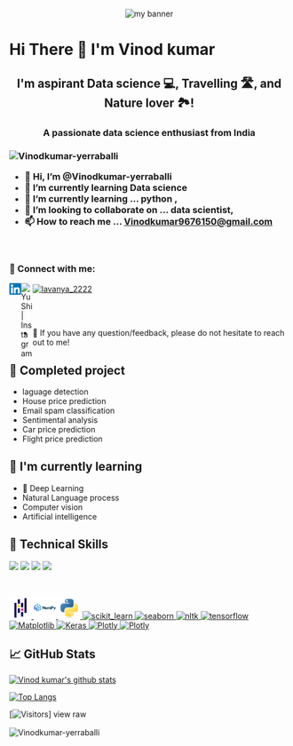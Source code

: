 <p align="center">
  <a  target="_blank" rel="noreferrer"><img src="https://user-images.githubusercontent.com/98636972/191479401-c7ec082a-c271-4c58-a72f-953c0cf9c505.jpg" alt="my banner"></a>
</p>


#  Hi There  :wave:   I'm Vinod kumar
<h2 align="center">
I'm aspirant Data science 💻, Travelling 🛣, and Nature lover 🏞!
</h2> 

<h3 align="center" , font-weight ="bold" > A passionate data science enthusiast from India <h3>

                                 

<p align="left"> <img src="https://komarev.com/ghpvc/?username=Vinodkumar-yerraballi&label=Profile%20views&color=0e75b6&style=flat" alt="Vinodkumar-yerraballi" /> </p>
  
- 👋 Hi, I’m @Vinodkumar-yerraballi
- 🌱 I’m currently learning **Data science**
- 🌱 I’m currently learning ... python , 
- 💞️ I’m looking to collaborate on ... data scientist, 
- 📫 How to reach me ... Vinodkumar9676150@gmail.com
</br>

### 🤝 Connect with me:

<a href="https://www.linkedin.com/in/vinod-kumar-yerraballi-44520214b/"><img align="left" src="https://raw.githubusercontent.com/Vinodkumar-yerraballi/Vinodkumar-yerraballi/main/linkedin.png" alt="Vinodkumar | LinkedIn" width="21px"/></a>
<a href="https://twitter.com/@Y_Vinod_kumar" target="blank"><img align="center" src="https://raw.githubusercontent.com/rahuldkjain/github-profile-readme-generator/master/src/images/icons/Social/twitter.svg" alt="lavanya_2222" height="30" width="40" /></a>
<a href="https://www.instagram.com/devilsvinod"><img align="left" src="https://raw.githubusercontent.com/yushi1007/yushi1007/main/images/instagram.svg" alt="Yu Shi | Instagram" width="21px"/></a>

</br>



</br>


- 💬 If you have any question/feedback, please do not hesitate to reach out to me!


## 🔭 Completed project

- laguage detection[](https://github.com/Vinodkumar-yerraballi/language_detection)
- House price prediction[](https://github.com/Vinodkumar-yerraballi/House_price_predicton)
- Email spam classification[](https://github.com/Vinodkumar-yerraballi/Email_classifier)
- Sentimental analysis[](https://github.com/Vinodkumar-yerraballi/Sentiment_analysis)
- Car price prediction[](https://github.com/Vinodkumar-yerraballi/Car_Price_Prediction)
- Flight price prediction[](https://github.com/Vinodkumar-yerraballi/flight_price_prediction)




## 🌱 I'm currently learning

- 📱 Deep Learning
- Natural Language process
- Computer vision
- Artificial intelligence


## 💼 Technical Skills
![](https://img.shields.io/badge/Code-python-informational?style=flat&logo=pythont&color=61DAFB)
![](https://img.shields.io/badge/Code-HTML5-informational?style=flat&logo=HTML5&color=E34F26)
![](https://img.shields.io/badge/Code-CSS-informational?style=flat&logo=CSS&color=E34F26)
![](https://img.shields.io/badge/Code-SQL-informational?style=flat&logo=SQL&color=E34F26)




<br>
<p>
</a> <a href="https://pandas.pydata.org/" target="_blank" rel="noreferrer"> <img src="https://raw.githubusercontent.com/devicons/devicon/2ae2a900d2f041da66e950e4d48052658d850630/icons/pandas/pandas-original.svg" alt="pandas" width="40" height="40"/> </a> <a href="https://www.numpy.org" target="_blank" rel="noreferrer"> <img src="https://raw.githubusercontent.com/devicons/devicon/master/icons/numpy/numpy-original-wordmark.svg" alt="Numpy" width="40" height="40"/> </a> <a href="https://www.python.org" target="_blank" rel="noreferrer"> <img src="https://raw.githubusercontent.com/devicons/devicon/master/icons/python/python-original.svg" alt="python" width="40" height="40"/> </a> <a href="https://scikit-learn.org/" target="_blank" rel="noreferrer"> <img src="https://upload.wikimedia.org/wikipedia/commons/0/05/Scikit_learn_logo_small.svg" alt="scikit_learn" width="40" height="40"/> </a> <a href="https://seaborn.pydata.org/" target="_blank" rel="noreferrer"> <img src="https://seaborn.pydata.org/_images/logo-mark-lightbg.svg" alt="seaborn" width="40" height="40"/> </a> </a> <a href="https://seaborn.pydata.org/" target="_blank" rel="noreferrer"> <img src="https://miro.medium.com/max/592/0*zKRz1UgqpOZ4bvuA" alt="nltk" width="40" height="40"/><a href="https://www.tensorflow.org/" target="_blank" rel="noreferrer"> <img src="https://upload.wikimedia.org/wikipedia/commons/thumb/a/ab/TensorFlow_logo.svg/440px-TensorFlow_logo.svg.png" alt="tensorflow" width="40" height="40"/> </a> <a href="https://matplotlib.org/" target="_blank" rel="noreferrer"> <img src="https://upload.wikimedia.org/wikipedia/commons/thu…o.svg/1024px-Created_with_Matplotlib-logo.png" alt="Matplotlib" width="40" height="40"/> </a>
  <a href="https://keras.io/" target="_blank" rel="noreferrer"> <img src="	https://upload.wikimedia.org/wikipedia/commons/thumb/a/ae/Keras_logo.svg/180px-Keras_logo.png" alt="Keras" width="40" height="40"/> </a>
  <a href="https://plotly.com/" target="_blank" rel="noreferrer"> <img src="https://upload.wikimedia.org/wikipedia/commons/thumb/8/8a/Plotly-logo.png/220px-Plotly-logo.png" alt="Plotly" width="40" height="40"/> </a>
  <a href="https://scipy.org/" target="_blank" rel="noreferrer"> <img src="https://upload.wikimedia.org/wikipedia/en/thumb/5/58/Scipylogo.png/200px-Scipylogo.png" alt="Plotly" width="40" height="40"/> </a>
</p>


## 📈 GitHub Stats 

[![Vinod kumar's github stats](https://github-readme-stats.vercel.app/api?username=Vinodkumar-yerraballi)](https://github.com/Vinodkumar-yerraballi)

[![Top Langs](https://github-readme-stats.vercel.app/api/top-langs/?username=Vinodkumar-yerraballi&layout=compact)](https://github.com/Vinodkumar-yerraballi)

[![Visitors](https://visitor-badge.glitch.me/badge?page_id=Vinodkumar-yerraballi.Vinodkumar-yerraballi)]
view raw

<p><img align="center" src="https://github-readme-streak-stats.herokuapp.com/?user=Vinodkumar-yerraballi&" alt="Vinodkumar-yerraballi" /></p>



